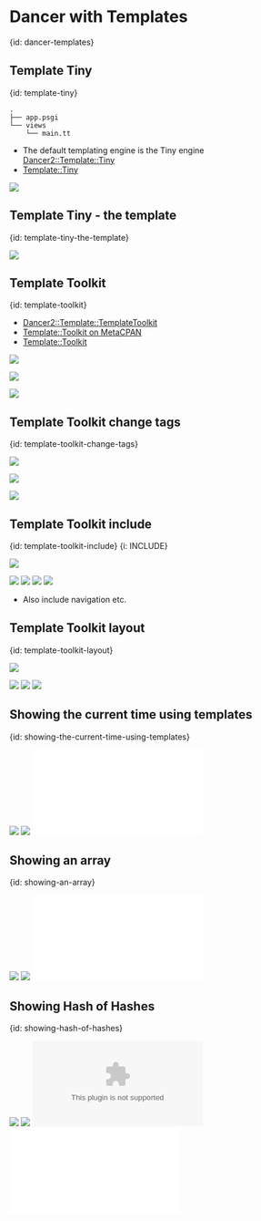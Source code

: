 # Dancer with Templates
{id: dancer-templates}


## Template Tiny
{id: template-tiny}

```
.
├── app.psgi
└── views
    └── main.tt
```

* The default templating engine is the Tiny engine [Dancer2::Template::Tiny](https://metacpan.org/pod/Dancer2::Template::Tiny)
* [Template::Tiny](https://metacpan.org/pod/Template::Tiny)

![](examples/dancer/template-tiny/app.psgi)

## Template Tiny - the template
{id: template-tiny-the-template}


![](examples/dancer/template-tiny/views/main.tt)

## Template Toolkit
{id: template-toolkit}

* [Dancer2::Template::TemplateToolkit](https://metacpan.org/pod/Dancer2::Template::TemplateToolkit)
* [Template::Toolkit on MetaCPAN](https://metacpan.org/pod/Template)
* [Template::Toolkit](http://www.template-toolkit.org/)

![](examples/dancer/template-toolkit/config.yml)

![](examples/dancer/template-toolkit/app.psgi)

![](examples/dancer/template-toolkit/views/main.tt)

## Template Toolkit change tags
{id: template-toolkit-change-tags}

![](examples/dancer/template-toolkit-tags/config.yml)

![](examples/dancer/template-toolkit-tags/app.psgi)

![](examples/dancer/template-toolkit-tags/views/main.tt)



## Template Toolkit include
{id: template-toolkit-include}
{i: INCLUDE}

![](examples/dancer/template-include/config.yml)

![](examples/dancer/template-include/app.psgi)
![](examples/dancer/template-include/views/main.tt)
![](examples/dancer/template-include/views/incl/header.tt)
![](examples/dancer/template-include/views/incl/footer.tt)

* Also include navigation etc.

## Template Toolkit layout
{id: template-toolkit-layout}

![](examples/dancer/template-layout/config.yml)

![](examples/dancer/template-layout/app.psgi)
![](examples/dancer/template-layout/views/main.tt)
![](examples/dancer/template-layout/views/layouts/general.tt)

## Showing the current time using templates
{id: showing-the-current-time-using-templates}

![](examples/dancer/show_time_using_template/app.psgi)
![](examples/dancer/show_time_using_template/views/page.tt)
![](examples/dancer/show_time_using_template/test.t)

## Showing an array
{id: showing-an-array}

![](examples/dancer/show_array/app.psgi)
![](examples/dancer/show_array/views/page.tt)
![](examples/dancer/show_array/test.t)

## Showing Hash of Hashes
{id: showing-hash-of-hashes}

![](examples/dancer/show_hoh/app.psgi)
![](examples/dancer/show_hoh/views/page.tt)
![](examples/dancer/show_hoh/planets.csv)
![](examples/dancer/show_hoh/test.t)

